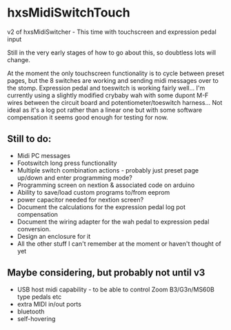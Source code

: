 # hxsMidiSwitchTouch
v2 of hxsMidiSwitcher - This time with touchscreen and expression pedal input

Still in the very early stages of how to go about this, so doubtless lots will change.

At the moment the only touchscreen functionality is to cycle between preset pages, but the 8 switches are working and sending midi messages over to the stomp. Expression pedal and toeswitch is working fairly well... I'm currently using a slightly modified crybaby wah with some dupont M-F wires between the circuit board and potentiometer/toeswitch harness... Not ideal as it's a log pot rather than a linear one but with some software compensation it seems good enough for testing for now.

## Still to do:

- Midi PC messages
- Footswitch long press functionality
- Multiple switch combination actions - probably just preset page up/down and enter programming mode?
- Programming screen on nextion & associated code on arduino
- Ability to save/load custom programs to/from eeprom
- power capacitor needed for nextion screen?
- Document the calculations for the expression pedal log pot compensation
- Document the wiring adapter for the wah pedal to expression pedal conversion.
- Design an enclosure for it
- All the other stuff I can't remember at the moment or haven't thought of yet

## Maybe considering, but probably not until v3

- USB host midi capability - to be able to control Zoom B3/G3n/MS60B type pedals etc
- extra MIDI in/out ports
- bluetooth
- self-hovering
